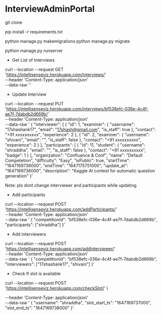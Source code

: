 # InterviewAdminPortal

git clone

pip install -r requirements.txt

python manage.py makemigrations
python manage.py migrate

python manage.py runserver

- Get List of Interviews

curl --location --request GET 'https://intellisenseviz.herokuapp.com/interviews/' \
--header 'Content-Type: application/json' \
--data-raw ''

- Update Interview

curl --location --request PUT 'https://intellisenseviz.herokuapp.com/interviews/bf538efc-036e-4c4f-ae7f-7dabdb2d669b/' \
--header 'Content-Type: application/json' \
--data-raw ' {
        "interviewer": [
            {
                "id": 1,
                "examiner": {
                    "username": "17shashank17",
                    "email": "17shash@gmail.com",
                    "is_staff": true
                },
                "contact": "+91 xxxxxxxxxx",
                "experience": 2
            },
            {
                "id": 2,
                "examiner": {
                    "username": "shivani",
                    "email": "",
                    "is_staff": false
                },
                "contact": "+91 xxxxxxxxxx",
                "experience": 2
            }
        ],
        "participants": [
            {
                "id": 11,
                "student": {
                    "username": "shraddha",
                    "email": "",
                    "is_staff": false
                },
                "contact": "+91 xxxxxxxxxx",
                "badge": 1
            }
        ],
        "organization": "Confluence & Conf",
        "name": "Default Competetion",
        "difficulty": "Easy",
        "isPublic": true,
        "startTime": "1647169736000",
        "endTime": "1647175751000",
        "update_at": "1647169736000",
        "description": "Kaggle AI contest for automatic question generation"
    }'

Note: pls dont change interviewer and participants while updating


- Add participants

curl --location --request POST 'https://intellisenseviz.herokuapp.com/addParticipants/' \
--header 'Content-Type: application/json' \
--data-raw '    {
        "competitionId": "bf538efc-036e-4c4f-ae7f-7dabdb2d669b",
        "participants": ["shraddha"]
    }'

- Add interviewers

curl --location --request POST 'https://intellisenseviz.herokuapp.com/addInterviewer/' \
--header 'Content-Type: application/json' \
--data-raw '    {
        "competitionId": "bf538efc-036e-4c4f-ae7f-7dabdb2d669b",
        "interviewers": ["17shashank17", "shivani"]
    }'

- Check If slot is available

curl --location --request POST 'https://intellisenseviz.herokuapp.com/checkSlot/' \

--header 'Content-Type: application/json' \
--data-raw '    {
        "username": "shraddha",
        "slot_start_ts": "1647169737000",
        "slot_end_ts": "1647169738000"
    }'
